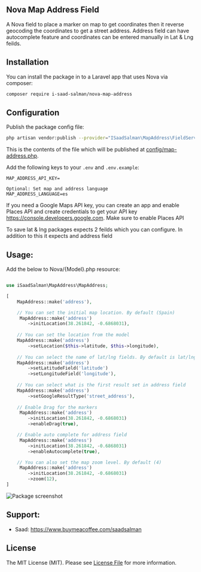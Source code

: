 ## Nova Map Address Field

A Nova field to place a marker on map to get coordinates then it reverse geocoding the coordinates to get a street address. Address field can have autocomplete feature and coordinates can be entered manually in Lat & Lng feilds.

## Installation

You can install the package in to a Laravel app that uses Nova via composer:

```bash
composer require i-saad-salman/nova-map-address
```

## Configuration
Publish the package config file:
```bash
php artisan vendor:publish --provider="ISaadSalman\MapAddress\FieldServiceProvider"
```

This is the contents of the file which will be published at [config/map-address.php](config/map-address.php).

Add the following keys to your `.env` and `.env.example`:

```
MAP_ADDRESS_API_KEY=

Optional: Set map and address language
MAP_ADDRESS_LANGUAGE=es
```

If you need a Google Maps API key, you can create an app and enable Places API and create credentials to get your API key https://console.developers.google.com. Make sure to enable Places API

To save lat & lng packages expects 2 feilds which you can configure. In addition to this it expects and address field

## Usage:
Add the below to Nova/{Model}.php resource:

```php

use iSaadSalman\MapAddress\MapAddress;

[
    MapAddress::make('address'),

    // You can set the initial map location. By default (Spain)
     MapAddress::make('address')
        ->initLocation(38.261842, -0.6868031),
        
    // You can set the location from the model
    MapAddress::make('address')
        ->setLocation($this->latitude, $this->longitude),
        
    // You can select the name of lat/lng fields. By default is lat/lng
    MapAddress::make('address')
        ->setLatitudeField('latitude')
        ->setLongitudeField('longitude'),
    
    // You can select what is the first result set in address field
    MapAddress::make('address')
        ->setGoogleResultType('street_address'),
    
    // Enable Drag for the markers
     MapAddress::make('address')
        ->initLocation(38.261842, -0.6868031)
        ->enableDrag(true),

    // Enable auto complete for address field
     MapAddress::make('address')
        ->initLocation(38.261842, -0.6868031)
        ->enableAutocomplete(true),

    // You can also set the map zoom level. By default (4)
     MapAddress::make('address')
        ->initLocation(38.261842, -0.6868031)
        ->zoom(12),
]
```

![Package screenshot](/doc/map.png)

## Support:

*  Saad: https://www.buymeacoffee.com/saadsalman

## License

The MIT License (MIT). Please see [License File](LICENSE.md) for more information.
